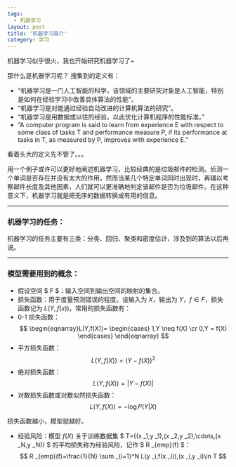 ```yaml
---
tags:
  - 机器学习
layout: post
title: '机器学习简介'
category: 学习
---
```


机器学习似乎很火，我也开始研究机器学习了~

那什么是机器学习呢？ 搜集到的定义有：

* “机器学习是一门人工智能的科学，该领域的主要研究对象是人工智能，特别是如何在经验学习中改善具体算法的性能”。
* “机器学习是对能通过经验自动改进的计算机算法的研究”。 
* “机器学习是用数据或以往的经验，以此优化计算机程序的性能标准。” 
* “A computer program is said to learn from experience E with respect to some class of tasks T and performance measure P, if its performance at tasks in T, as measured by P, improves with experience E.”


看着头大的定义先不管了。。。

用一个例子或许可以更好地阐述机器学习，比较经典的是垃圾邮件的检测。侦测一个单词是否存在并没有太大的作用，然而当某几个特定单词同时出现时，再辅以考察邮件长度及其他因素，人们就可以更准确地判定该邮件是否为垃圾邮件。在这种意义下，机器学习就是把无序的数据转换成有用的信息。


***

### 机器学习的任务：

机器学习的任务主要有三类：分类、回归、聚类和密度估计，涉及到的算法以后再说。

***

### 模型需要用到的概念：

* 假设空间 $ F $：输入空间到输出空间的映射的集合。
* 损失函数：用于度量预测错误的程度。设输入为 $X$，输出为 $Y$，$f \in F$，损失函数记为 $L(Y,f(x))$，常用的损失函数有：
 * 0-1 损失函数：$$ \begin{eqnarray}L(Y,f(X))=
\begin{cases}
1,Y \neq f(X) \cr 0,Y = f(X)
\end{cases}
\end{eqnarray} $$
 * 平方损失函数：$$ L(Y,f(X))=(Y-f(X))^2 $$
 * 绝对损失函数：$$ L(Y,f(X))= \vert Y-f(X) \vert $$
 * 对数损失函数或对数似然损失函数：$$ L(Y,f(X))= -\log P(Y \vert X) $$

  损失函数越小，模型就越好。
* 经验风险：模型 $f(X)$ 关于训练数据集 $ T={(x _1,y _1),(x _2,y _2),\cdots,(x _N,y _N)} $ 的平均损失称为经验风险，记作 $ R _{emp}(f) $： $$ R _{emp}(f)=\frac{1}{N} \sum _{i=1}^N L(y _i,f(x _i)),(x _i,y _i)\in T $$
